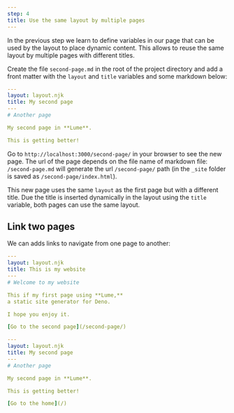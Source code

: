 ```yaml
---
step: 4
title: Use the same layout by multiple pages
---
```


In the previous step we learn to define variables in our page that can be used
by the layout to place dynamic content. This allows to reuse the same layout by
multiple pages with different titles.

Create the file `second-page.md` in the root of the project directory and add a
front matter with the `layout` and `title` variables and some markdown below:

<lume-code>

```yml {title=second-page.md}
---
layout: layout.njk
title: My second page
---
# Another page

My second page in **Lume**.

This is getting better!
```

</lume-code>

Go to `http://localhost:3000/second-page/` in your browser to see the new page.
The url of the page depends on the file name of markdown file: `/second-page.md`
will generate the url `/second-page/` path (in the `_site` folder is saved as
`/second-page/index.html`).

This new page uses the same `layout` as the first page but with a different
title. Due the title is inserted dynamically in the layout using the `title`
variable, both pages can use the same layout.

## Link two pages

We can adds links to navigate from one page to another:

<lume-code>

```yml { title="index.md" }
---
layout: layout.njk
title: This is my website
---
# Welcome to my website

This if my first page using **Lume,**
a static site generator for Deno.

I hope you enjoy it.

[Go to the second page](/second-page/)
```

```yml { title="second-page.md" }
---
layout: layout.njk
title: My second page
---
# Another page

My second page in **Lume**.

This is getting better!

[Go to the home](/)
```

</lume-code>
